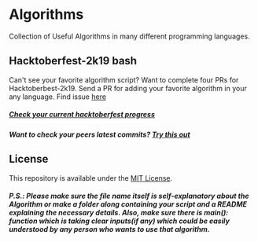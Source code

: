 # Algorithms
Collection of Useful Algorithms in many different programming languages.

## Hacktoberfest-2k19 bash
Can't see your favorite algorithm script? Want to complete four PRs for Hacktoberbest-2k19. Send a PR for adding your favorite algorithm in your any language. Find issue [here](https://github.com/starkblaze01/Algorithms/issues/1)

##### [Check your current hacktoberfest progress](https://hacktoberfest.digitalocean.com/)
##### Want to check your peers latest commits? [Try this out](https://github.com/starkblaze01/git-stalk)

## License
This repository is available under the [MIT License](https://github.com/starkblaze01/Algorithms/blob/master/LICENSE).

##### P.S.: Please make sure the file name itself is self-explanatory about the Algorithm or make a folder along containing your script and a README explaining the necessary details. Also, make sure there is main(): function which is taking clear inputs(if any) which could be easily understood by any person who wants to use that algorithm.
